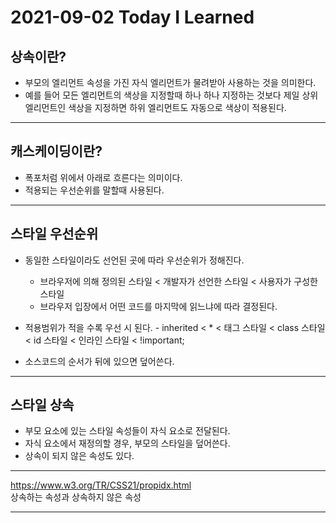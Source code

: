 # 2021-09-02 Today I Learned

## 상속이란?
* 부모의 엘리먼트 속성을 가진 자식 엘리먼트가 물려받아 사용하는 것을 의미한다.   
* 예를 들어 모든 엘리먼트의 색상을 지정할때 하나 하나 지정하는 것보다 제일 상위 엘리먼트인 색상을 지정하면 하위 엘리먼트도 자동으로 색상이 적용된다.

*** 

## 캐스케이딩이란?
* 폭포처럼 위에서 아래로 흐른다는 의미이다.  
* 적용되는 우선순위를 말할때 사용된다.
***


## 스타일 우선순위
* 동일한 스타일이라도 선언된 곳에 따라 우선순위가 정해진다.  
  - 브라우저에 의해 정의된 스타일 < 개발자가 선언한 스타일 < 사용자가 구성한 스타일
  - 브라우저 입장에서 어떤 코드를 마지막에 읽느냐에 따라 결정된다.

* 적용범위가 적을 수록 우선 시 된다. - inherited < * < 태그 스타일 < class 스타일 < id 스타일 < 인라인 스타일 < !important;
* 소스코드의 순서가 뒤에 있으면 덮어쓴다.
*** 

## 스타일 상속
* 부모 요소에 있는 스타일 속성들이 자식 요소로 전달된다.
* 자식 요소에서 재정의할 경우, 부모의 스타일을 덮어쓴다.
* 상속이 되지 않은 속성도 있다. 

***
https://www.w3.org/TR/CSS21/propidx.html   
상속하는 속성과 상속하지 않은 속성
***
